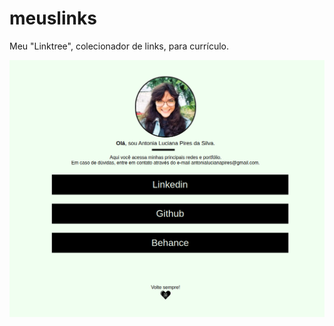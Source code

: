 # meuslinks
<p>Meu "Linktree", colecionador de links, para currículo.</p>
<a href="https://meuslinks.netlify.com/" target="_blank"><img src="https://github.com/antonialucianapires/meuslinks/blob/master/images/modelo.png"></a>
